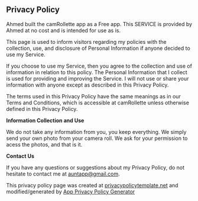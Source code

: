 ## **Privacy Policy**

Ahmed built the camRollette app as a Free app. This SERVICE is provided by Ahmed at no cost and is intended for use as is.

This page is used to inform visitors regarding my policies with the collection, use, and disclosure of Personal Information if anyone decided to use my Service.

If you choose to use my Service, then you agree to the collection and use of information in relation to this policy. The Personal Information that I collect is used for providing and improving the Service. I will not use or share your information with anyone except as described in this Privacy Policy.

The terms used in this Privacy Policy have the same meanings as in our Terms and Conditions, which is accessible at camRollette unless otherwise defined in this Privacy Policy.

**Information Collection and Use**

We do not take any information from you, you keep everything. We simply send your own photo from your camera roll. We ask for your permission to acess the photos, and that is it.

**Contact Us**

If you have any questions or suggestions about my Privacy Policy, do not hesitate to contact me at auntapp@gmail.com.

This privacy policy page was created at [privacypolicytemplate.net](https://privacypolicytemplate.net) and modified/generated by [App Privacy Policy Generator](https://app-privacy-policy-generator.firebaseapp.com/)
